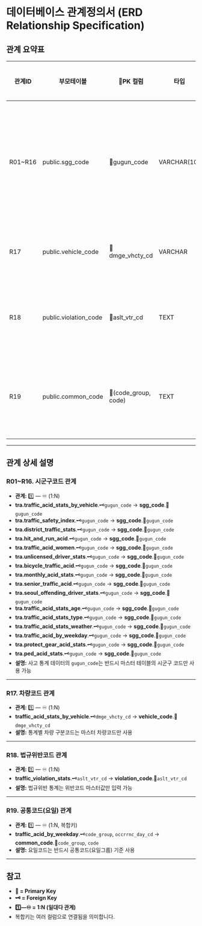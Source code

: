 # 데이터베이스 관계정의서 (ERD Relationship Specification)

## 관계 요약표

| 관계ID | 부모테이블         | 🔑PK 컬럼          | 타입        | 자식테이블(들)                                                                                                      | 🗝️FK 컬럼              | 관계유형   | 비고                  |
|--------|-------------------|--------------------|-------------|---------------------------------------------------------------------------------------------------------------------|------------------------|------------|-----------------------|
| R01~R16| public.sgg_code   | 🔑gugun_code       | VARCHAR(10) | tra.traffic_acid_stats_by_vehicle<br>tra.traffic_safety_index<br>tra.district_traffic_stats<br>tra.hit_and_run_acid<br>tra.traffic_acid_women<br>tra.unlicensed_driver_stats<br>tra.bicycle_traffic_acid<br>tra.monthly_acid_stats<br>tra.senior_traffic_acid<br>tra.seoul_offending_driver_stats<br>tra.traffic_acid_stats_age<br>tra.traffic_acid_stats_type<br>tra.traffic_acid_stats_weather<br>tra.traffic_acid_by_weekday<br>tra.protect_gear_acid_stats<br>tra.ped_acid_stats | 🗝️gugun_code           | 1️⃣—♾️    | 구군코드 참조         |
| R17    | public.vehicle_code | 🔑dmge_vhcty_cd    | VARCHAR     | tra.traffic_acid_stats_by_vehicle                                                                                   | 🗝️dmge_vhcty_cd        | 1️⃣—♾️    | 차종코드 참조         |
| R18    | public.violation_code | 🔑aslt_vtr_cd    | TEXT        | tra.traffic_violation_stats                                                                                        | 🗝️aslt_vtr_cd          | 1️⃣—♾️    | 법규위반코드 참조     |
| R19    | public.common_code | 🔑(code_group, code) | TEXT      | tra.traffic_acid_by_weekday                                                                                        | 🗝️(code_group, occrrnc_day_cd) | 1️⃣—♾️ | 요일코드(복합키) 참조 |



---

## 관계 상세 설명

### R01~R16. 시군구코드 관계
- **관계:** 1️⃣ — ♾️ (1:N)
- **tra.traffic_acid_stats_by_vehicle**.🗝️`gugun_code` → **sgg_code**.🔑`gugun_code`
- **tra.traffic_safety_index**.🗝️`gugun_code` → **sgg_code**.🔑`gugun_code`
- **tra.district_traffic_stats**.🗝️`gugun_code` → **sgg_code**.🔑`gugun_code`
- **tra.hit_and_run_acid**.🗝️`gugun_code` → **sgg_code**.🔑`gugun_code`
- **tra.traffic_acid_women**.🗝️`gugun_code` → **sgg_code**.🔑`gugun_code`
- **tra.unlicensed_driver_stats**.🗝️`gugun_code` → **sgg_code**.🔑`gugun_code`
- **tra.bicycle_traffic_acid**.🗝️`gugun_code` → **sgg_code**.🔑`gugun_code`
- **tra.monthly_acid_stats**.🗝️`gugun_code` → **sgg_code**.🔑`gugun_code`
- **tra.senior_traffic_acid**.🗝️`gugun_code` → **sgg_code**.🔑`gugun_code`
- **tra.seoul_offending_driver_stats**.🗝️`gugun_code` → **sgg_code**.🔑`gugun_code`
- **tra.traffic_acid_stats_age**.🗝️`gugun_code` → **sgg_code**.🔑`gugun_code`
- **tra.traffic_acid_stats_type**.🗝️`gugun_code` → **sgg_code**.🔑`gugun_code`
- **tra.traffic_acid_stats_weather**.🗝️`gugun_code` → **sgg_code**.🔑`gugun_code`
- **tra.traffic_acid_by_weekday**.🗝️`gugun_code` → **sgg_code**.🔑`gugun_code`
- **tra.protect_gear_acid_stats**.🗝️`gugun_code` → **sgg_code**.🔑`gugun_code`
- **tra.ped_acid_stats**.🗝️`gugun_code` → **sgg_code**.🔑`gugun_code`
- **설명:** 사고 통계 데이터의 `gugun_code`는 반드시 마스터 테이블의 시군구 코드만 사용 가능

---

### R17. 차량코드 관계
- **관계:** 1️⃣ — ♾️ (1:N)
- **traffic_acid_stats_by_vehicle**.🗝️`dmge_vhcty_cd` → **vehicle_code**.🔑`dmge_vhcty_cd`
- **설명:** 통계별 차량 구분코드는 마스터 차량코드만 사용

---

### R18. 법규위반코드 관계
- **관계:** 1️⃣ — ♾️ (1:N)
- **traffic_violation_stats**.🗝️`aslt_vtr_cd` → **violation_code**.🔑`aslt_vtr_cd`
- **설명:** 법규위반 통계는 위반코드 마스터값만 입력 가능

---

### R19. 공통코드(요일) 관계
- **관계:** 1️⃣ — ♾️ (1:N, 복합키)
- **traffic_acid_by_weekday**.🗝️`code_group`, `occrrnc_day_cd` → **common_code**.🔑`code_group`, `code`
- **설명:** 요일코드는 반드시 공통코드(요일그룹) 기준 사용


---

## 참고
- **🔑 = Primary Key**
- **🗝️ = Foreign Key**
- **1️⃣—♾️ = 1:N (일대다 관계)**
- 복합키는 여러 컬럼으로 연결됨을 의미합니다.

